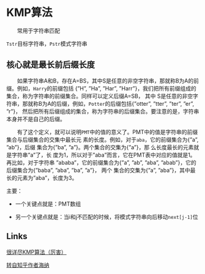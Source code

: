 # KMP算法

&emsp;&emsp;常用于字符串匹配

`Tstr`目标字符串，`Pstr`模式字符串

## 核心就是最长前后缀长度

&emsp;&emsp;如果字符串A和B，存在A=BS，其中S是任意的非空字符串，那就称B为A的前缀。例如，`Harry`的前缀包括
{”H”, ”Ha”, ”Har”, ”Harr”}，我们把所有前缀组成的集合，称为字符串的前缀集合。同样可以定义后缀A=SB， 其中
S是任意的非空字符串，那就称B为A的后缀，例如，`Potter`的后缀包括{”otter”, ”tter”, ”ter”, ”er”, ”r”}，
然后把所有后缀组成的集合，称为字符串的后缀集合。要注意的是，字符串本身并不是自己的后缀。

&emsp;&emsp;有了这个定义，就可以说明`PMT`中的值的意义了。PMT中的值是字符串的前缀集合与后缀集合的交集中最长元
素的长度。例如，对于`aba`，它的前缀集合为{”a”, ”ab”}，后缀 集合为{”ba”, ”a”}。两个集合的交集为{”a”}，那
么长度最长的元素就是字符串”a”了，长 度为1，所以对于”aba”而言，它在PMT表中对应的值就是1。再比如，对于字符串
”ababa”，它的前缀集合为{”a”, ”ab”, ”aba”, ”abab”}，它的后缀集合为{”baba”, ”aba”, ”ba”, ”a”}， 两个
集合的交集为{”a”, ”aba”}，其中最长的元素为”aba”，长度为3。

主要：

- 一个关键点就是：PMT数组

- 另一个关键点就是：当i和j不匹配的时候，将模式字符串向后移动`next[j-1]`位


## Links

[很详尽KMP算法（厉害）](https://www.cnblogs.com/ZuoAndFutureGirl/p/9028287.html)

[ 转自知乎作者海纳 ](https://www.zhihu.com/question/21923021/answer/281346746)
